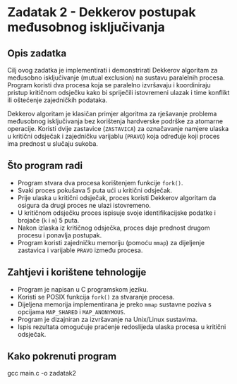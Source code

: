 # Zadatak 2 - Dekkerov postupak međusobnog isključivanja

## Opis zadatka

Cilj ovog zadatka je implementirati i demonstrirati Dekkerov algoritam za međusobno isključivanje (mutual exclusion) na sustavu paralelnih procesa. Program koristi dva procesa koja se paralelno izvršavaju i koordiniraju pristup kritičnom odsječku kako bi spriječili istovremeni ulazak i time konflikt ili oštećenje zajedničkih podataka.

Dekkerov algoritam je klasičan primjer algoritma za rješavanje problema međusobnog isključivanja bez korištenja hardverske podrške za atomarne operacije. Koristi dvije zastavice (`ZASTAVICA`) za označavanje namjere ulaska u kritični odsječak i zajedničku varijablu (`PRAVO`) koja određuje koji proces ima prednost u slučaju sukoba.

## Što program radi

- Program stvara dva procesa korištenjem funkcije `fork()`.
- Svaki proces pokušava 5 puta ući u kritični odsječak.
- Prije ulaska u kritični odsječak, proces koristi Dekkerov algoritam da osigura da drugi proces ne ulazi istovremeno.
- U kritičnom odsječku proces ispisuje svoje identifikacijske podatke i brojače (`k` i `m`) 5 puta.
- Nakon izlaska iz kritičnog odsječka, proces daje prednost drugom procesu i ponavlja postupak.
- Program koristi zajedničku memoriju (pomoću `mmap`) za dijeljenje zastavica i varijable `PRAVO` između procesa.

## Zahtjevi i korištene tehnologije

- Program je napisan u C programskom jeziku.
- Koristi se POSIX funkcija `fork()` za stvaranje procesa.
- Dijeljena memorija implementirana je preko `mmap` sustavne poziva s opcijama `MAP_SHARED` i `MAP_ANONYMOUS`.
- Program je dizajniran za izvršavanje na Unix/Linux sustavima.
- Ispis rezultata omogućuje praćenje redoslijeda ulaska procesa u kritični odsječak.

## Kako pokrenuti program
   gcc main.c -o zadatak2
